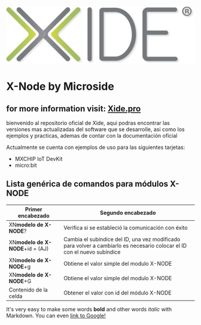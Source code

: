 
![Screenshot](xide.png)


# X-Node by Microside 
## for more information visit:  [Xide.pro](https://xide.pro/)



bienvenido al repositorio oficial de Xide, aqui podras encontrar las versiones mas actualizadas del software que se desarrolle, asi como los ejemplos y practicas, ademas de contar con la documentación oficial

Actualmente se cuenta con ejemplos de uso para las siguientes tarjetas: 

- MXCHIP IoT DevKit
- micro:bit 

## Lista genérica de comandos para módulos X-NODE


| Primer encabezado | Segundo encabezado |
| ------------- | ------------- |
| XN**modelo de X-NODE**?  | Verifica si se estableció la comunicación con éxito  |
| XN**modelo de X-NODE**+id = (AJ)  | Cambia el subíndice del ID, una vez modificado para volver a cambiarlo es necesario colocar el ID con el nuevo subíndice  |
| XN**modelo de X-NODE**+g  | Obtiene el valor simple del modulo X-NODE  |
| XN**modelo de X-NODE**+G  | Obtiene el valor simple del modulo X-NODE  |
| Contenido de la celda  | Obtener el valor con id del módulo X-NODE  |




It's very easy to make some words **bold** and other words *italic* with Markdown. You can even [link to Google!](http://google.com)

